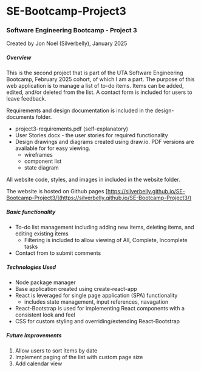 # SE-Bootcamp-Project3

### Software Engineering Bootcamp - Project 3

Created by Jon Noel (Silverbelly), January 2025

##### Overview

This is the second project that is part of the UTA Software Engineering Bootcamp,
February 2025 cohort, of which I am a part. The purpose of this web application
is to manage a list of to-do items. Items can be added, edited, and/or deleted
from the list. A contact form is included for users to leave feedback.

Requirements and design documentation is included in the design-documents folder.

- project3-requirements.pdf (self-explanatory)
- User Stories.docx - the user stories for required functionality
- Design drawings and diagrams created using draw.io. PDF versions are available for for easy viewing.
  - wireframes
  - component list
  - state diagram

All website code, styles, and images in included in the website folder.

The website is hosted on Github pages [https://silverbelly.github.io/SE-Bootcamp-Project3/](https://silverbelly.github.io/SE-Bootcamp-Project3/)

##### Basic functionality

- To-do list management including adding new items, deleting items, and editing existing items
  - Filtering is included to allow viewing of All, Complete, Incomplete tasks
- Contact from to submit comments

##### Technologies Used

- Node package manager
- Base application created using create-react-app
- React is leveraged for single page application (SPA) functionality
  - includes state management, input references, navagation
- React-Bootstrap is used for implementing React components with a consistent look and feel
- CSS for custom styling and overriding/extending React-Bootstrap

##### Future Improvements

1. Allow users to sort items by date
2. Implement paging of the list with custom page size
3. Add calendar view
